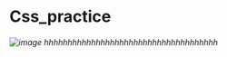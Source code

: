 # Css_practice
###### ![image](https://github.com/user-attachments/assets/846b2cf8-bba1-47d6-b679-d74dc75951ce) hhhhhhhhhhhhhhhhhhhhhhhhhhhhhhhhhhhhh

 
